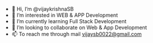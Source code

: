- 👋 Hi, I’m @vijaykrishnaSB
- 👀 I’m interested in WEB & APP Development
- 🌱 I’m currently learning Full Stack Development
- 💞️ I’m looking to collaborate on Web & App Development
- 📫 To reach me through mail vijaysb0022@gmail.com

<!---
vijaykrishnaSB/vijaykrishnaSB is a ✨ special ✨ repository because its `README.md` (this file) appears on your GitHub profile.
You can click the Preview link to take a look at your changes.
--->
